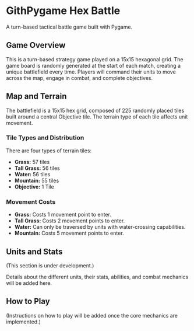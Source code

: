 # GithPygame Hex Battle

A turn-based tactical battle game built with Pygame.

## Game Overview

This is a turn-based strategy game played on a 15x15 hexagonal grid. The game board is randomly generated at the start of each match, creating a unique battlefield every time. Players will command their units to move across the map, engage in combat, and complete objectives.

## Map and Terrain

The battlefield is a 15x15 hex grid, composed of 225 randomly placed tiles built around a central Objective tile. The terrain type of each tile affects unit movement.

### Tile Types and Distribution

There are four types of terrain tiles:

*   **Grass:** 57 tiles
*   **Tall Grass:** 56 tiles
*   **Water:** 56 tiles
*   **Mountain:** 55 tiles
*   **Objective:** 1 Tile

### Movement Costs

*   **Grass:** Costs 1 movement point to enter.
*   **Tall Grass:** Costs 2 movement points to enter.
*   **Water:** Can only be traversed by units with water-crossing capabilities.
*   **Mountain:** Costs 5 movement points to enter.

## Units and Stats

(This section is under development.)

Details about the different units, their stats, abilities, and combat mechanics will be added here.

## How to Play

(Instructions on how to play will be added once the core mechanics are implemented.)
